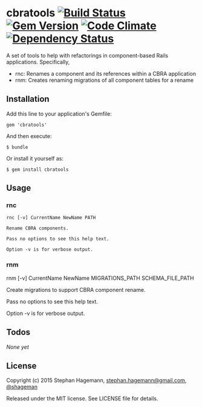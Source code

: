 # cbratools [![Build Status](https://travis-ci.org/shageman/cbratools.svg?branch=master)](https://travis-ci.org/shageman/cbratools) [![Gem Version](https://badge.fury.io/rb/cbratools.svg)](http://badge.fury.io/rb/cbratools) [![Code Climate](https://codeclimate.com/github/shageman/cbratools.png)](https://codeclimate.com/github/shageman/cbratools) [![Dependency Status](https://gemnasium.com/shageman/cbratools.svg)](https://gemnasium.com/shageman/cbratools)

A set of tools to help with refactorings in component-based Rails applications. Specifically,

* rnc: Renames a component and its references within a CBRA application
* rnm: Creates renaming migrations of all component tables for a rename

## Installation

Add this line to your application's Gemfile:

    gem 'cbratools'

And then execute:

    $ bundle

Or install it yourself as:

    $ gem install cbratools

## Usage

### rnc

    rnc [-v] CurrentName NewName PATH

    Rename CBRA components.

    Pass no options to see this help text.

    Option -v is for verbose output.

### rnm

rnm [-v] CurrentName NewName MIGRATIONS_PATH SCHEMA_FILE_PATH

Create migrations to support CBRA component rename.

Pass no options to see this help text.

Option -v is for verbose output.

## Todos

_None yet_

## License

Copyright (c) 2015 Stephan Hagemann, stephan.hagemann@gmail.com, [@shageman](http://twitter.com/shageman)

Released under the MIT license. See LICENSE file for details.
